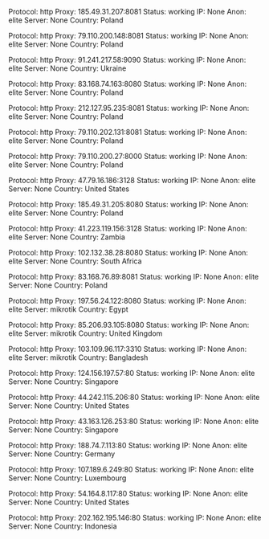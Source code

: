 Protocol: http
Proxy: 185.49.31.207:8081
Status: working
IP: None
Anon: elite
Server: None
Country: Poland

Protocol: http
Proxy: 79.110.200.148:8081
Status: working
IP: None
Anon: elite
Server: None
Country: Poland

Protocol: http
Proxy: 91.241.217.58:9090
Status: working
IP: None
Anon: elite
Server: None
Country: Ukraine

Protocol: http
Proxy: 83.168.74.163:8080
Status: working
IP: None
Anon: elite
Server: None
Country: Poland

Protocol: http
Proxy: 212.127.95.235:8081
Status: working
IP: None
Anon: elite
Server: None
Country: Poland

Protocol: http
Proxy: 79.110.202.131:8081
Status: working
IP: None
Anon: elite
Server: None
Country: Poland

Protocol: http
Proxy: 79.110.200.27:8000
Status: working
IP: None
Anon: elite
Server: None
Country: Poland

Protocol: http
Proxy: 47.79.16.186:3128
Status: working
IP: None
Anon: elite
Server: None
Country: United States

Protocol: http
Proxy: 185.49.31.205:8080
Status: working
IP: None
Anon: elite
Server: None
Country: Poland

Protocol: http
Proxy: 41.223.119.156:3128
Status: working
IP: None
Anon: elite
Server: None
Country: Zambia

Protocol: http
Proxy: 102.132.38.28:8080
Status: working
IP: None
Anon: elite
Server: None
Country: South Africa

Protocol: http
Proxy: 83.168.76.89:8081
Status: working
IP: None
Anon: elite
Server: None
Country: Poland

Protocol: http
Proxy: 197.56.24.122:8080
Status: working
IP: None
Anon: elite
Server: mikrotik
Country: Egypt

Protocol: http
Proxy: 85.206.93.105:8080
Status: working
IP: None
Anon: elite
Server: mikrotik
Country: United Kingdom

Protocol: http
Proxy: 103.109.96.117:3310
Status: working
IP: None
Anon: elite
Server: mikrotik
Country: Bangladesh

Protocol: http
Proxy: 124.156.197.57:80
Status: working
IP: None
Anon: elite
Server: None
Country: Singapore

Protocol: http
Proxy: 44.242.115.206:80
Status: working
IP: None
Anon: elite
Server: None
Country: United States

Protocol: http
Proxy: 43.163.126.253:80
Status: working
IP: None
Anon: elite
Server: None
Country: Singapore

Protocol: http
Proxy: 188.74.7.113:80
Status: working
IP: None
Anon: elite
Server: None
Country: Germany

Protocol: http
Proxy: 107.189.6.249:80
Status: working
IP: None
Anon: elite
Server: None
Country: Luxembourg

Protocol: http
Proxy: 54.164.8.117:80
Status: working
IP: None
Anon: elite
Server: None
Country: United States

Protocol: http
Proxy: 202.162.195.146:80
Status: working
IP: None
Anon: elite
Server: None
Country: Indonesia

